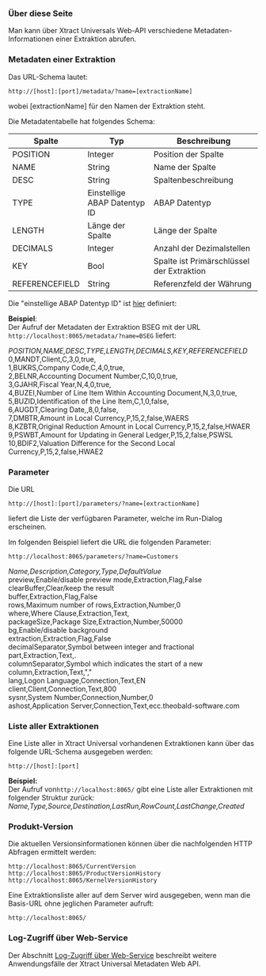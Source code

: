 ### Über diese Seite 
Man kann über Xtract Universals Web-API verschiedene Metadaten-Informationen einer Extraktion abrufen. 

### Metadaten einer Extraktion

Das URL-Schema lautet: 
```
http://[host]:[port]/metadata/?name=[extractionName]
```
wobei [extractionName] für den Namen der Extraktion steht.

Die Metadatentabelle hat folgendes Schema:

| Spalte   | Typ                          | Beschreibung              |
|----------|------------------------------|---------------------------|
| POSITION | Integer                      | Position der Spalte       |
| NAME     | String                       | Name der Spalte           |
| DESC     | String                       | Spaltenbeschreibung       |
| TYPE     | Einstellige ABAP Datentyp ID | ABAP Datentyp             |
| LENGTH   | Länge der Spalte             | Länge der Spalte          |
| DECIMALS | Integer                      | Anzahl der Dezimalstellen |
| KEY      | Bool                         | Spalte ist Primärschlüssel der Extraktion |
| REFERENCEFIELD   | String               | Referenzfeld der Währung            |

Die "einstellige ABAP Datentyp ID" ist [hier](https://help.sap.com/doc/abapdocu_750_index_htm/7.50/DE-DE/abapdescribe_field.htm) definiert: 
           


**Beispiel**:<br>
Der Aufruf der Metadaten der Extraktion BSEG mit der URL ```http://localhost:8065/metadata/?name=BSEG``` liefert:

*POSITION,NAME,DESC,TYPE,LENGTH,DECIMALS,KEY,REFERENCEFIELD*<br>
0,MANDT,Client,C,3,0,true,<br>
1,BUKRS,Company Code,C,4,0,true,<br>
2,BELNR,Accounting Document Number,C,10,0,true,<br>
3,GJAHR,Fiscal Year,N,4,0,true,<br>
4,BUZEI,Number of Line Item Within Accounting Document,N,3,0,true,<br>
5,BUZID,Identification of the Line Item,C,1,0,false,<br>
6,AUGDT,Clearing Date,,8,0,false,<br>
7,DMBTR,Amount in Local Currency,P,15,2,false,WAERS<br>
8,KZBTR,Original Reduction Amount in Local Currency,P,15,2,false,HWAER<br>
9,PSWBT,Amount for Updating in General Ledger,P,15,2,false,PSWSL<br>
10,BDIF2,Valuation Difference for the Second Local Currency,P,15,2,false,HWAE2<br>

### Parameter

Die URL 
```
http://[host]:[port]/parameters/?name=[extractionName]
```
liefert die Liste der verfügbaren Parameter, welche im Run-Dialog erscheinen. 

Im folgenden Beispiel liefert die URL die folgenden Parameter:
```
http://localhost:8065/parameters/?name=Customers
```

*Name,Description,Category,Type,DefaultValue* <br>
preview,Enable/disable preview mode,Extraction,Flag,False <br>
clearBuffer,Clear/keep the result <br>buffer,Extraction,Flag,False <br>
rows,Maximum number of rows,Extraction,Number,0 <br>
where,Where Clause,Extraction,Text, <br>
packageSize,Package Size,Extraction,Number,50000 <br>
bg,Enable/disable background <br>extraction,Extraction,Flag,False <br>
decimalSeparator,Symbol between integer and fractional part,Extraction,Text,. <br>
columnSeparator,Symbol which indicates the start of a new column,Extraction,Text,"," <br>
lang,Logon Language,Connection,Text,EN <br>
client,Client,Connection,Text,800 <br>
sysnr,System Number,Connection,Number,0 <br>
ashost,Application Server,Connection,Text,ecc.theobald-software.com

### Liste aller Extraktionen 

Eine Liste aller in Xtract Universal vorhandenen Extraktionen kann über das folgende URL-Schema ausgegeben werden:

```
http://[host]:[port]
```

**Beispiel:** <br>
Der Aufruf von```http://localhost:8065/``` gibt eine Liste aller Extraktionen mit folgender Struktur zurück: <br>
*Name,Type,Source,Destination,LastRun,RowCount,LastChange,Created*



### Produkt-Version

Die aktuellen Versionsinformationen können über die nachfolgenden HTTP Abfragen ermittelt werden:
```
http://localhost:8065/CurrentVersion
http://localhost:8065/ProductVersionHistory
http://localhost:8065/KernelVersionHistory
```

Eine Extraktionsliste aller auf dem Server wird ausgegeben, wenn man die Basis-URL ohne jeglichen Parameter aufruft:
```
http://localhost:8065/
```


### Log-Zugriff über Web-Service
Der Abschnitt [Log-Zugriff über Web-Service](./../logging/log-zugriff-ueber-http) beschreibt weitere Anwendungsfälle der Xtract Universal Metadaten Web API.
